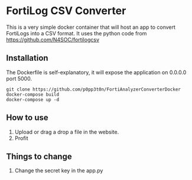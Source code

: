 # FortiLog CSV Converter

This is a very simple docker container that will host an app to convert FortiLogs into a CSV format.
It uses the python code from <https://github.com/N4SOC/fortilogcsv>

## Installation

The Dockerfile is self-explanatory, it will expose the application on 0.0.0.0 port 5000.

```
git clone https://github.com/p0pp3t0n/FortiAnalyzerConverterDocker
docker-compose build
docker-compose up -d
```

## How to use

1. Upload or drag a drop a file in the website.
2. Profit

## Things to change

1. Change the secret key in the app.py
